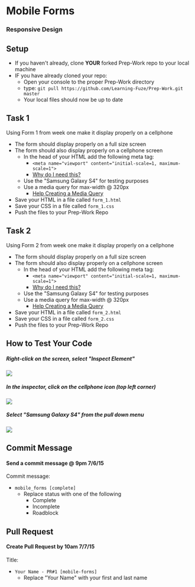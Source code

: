 # Mobile Forms

### Responsive Design

## Setup

- If you haven't already, clone **YOUR** forked Prep-Work repo to your local machine
- IF you have already cloned your repo:
	- Open your console to the proper Prep-Work directory
	- type: `git pull https://github.com/Learning-Fuze/Prep-Work.git master`
	- Your local files should now be up to date

## Task 1

Using Form 1 from week one make it display properly on a cellphone
- The form should display properly on a full size screen
- The form should also display properly on a cellphone screen
	- In the head of your HTML add the following meta tag:
		- `<meta name="viewport" content="initial-scale=1, maximum-scale=1">`
		- <a href="https://developer.mozilla.org/en-US/docs/Mozilla/Mobile/Viewport_meta_tag" target="_blank">Why do I need this?</a>
	- Use the "Samsung Galaxy S4" for testing purposes
	- Use a media query for max-width @ 320px
		- <a href="http://www.w3schools.com/cssref/css3_pr_mediaquery.asp" target="_blank">Help Creating a Media Query</a>
- Save your HTML in a file called `form_1.html`
- Save your CSS in a file called `form_1.css`
- Push the files to your Prep-Work Repo

## Task 2

Using Form 2 from week one make it display properly on a cellphone
- The form should display properly on a full size screen
- The form should also display properly on a cellphone screen
	- In the head of your HTML add the following meta tag:
		- `<meta name="viewport" content="initial-scale=1, maximum-scale=1">`
		- <a href="https://developer.mozilla.org/en-US/docs/Mozilla/Mobile/Viewport_meta_tag" target="_blank">Why do I need this?</a>	
	- Use the "Samsung Galaxy S4" for testing purposes
	- Use a media query for max-width @ 320px
		- <a href="http://www.w3schools.com/cssref/css3_pr_mediaquery.asp" target="_blank">Help Creating a Media Query</a>
- Save your HTML in a file called `form_2.html`
- Save your CSS in a file called `form_2.css`
- Push the files to your Prep-Work Repo

## How to Test Your Code

##### Right-click on the screen, select "Inspect Element"

<img src="https://github.com/Learning-Fuze/Prep-Work/blob/assets/assets/mobileForms/form_inspect_ele.png?raw=true">

##### In the inspector, click on the cellphone icon (top left corner)

<img src="https://github.com/Learning-Fuze/Prep-Work/blob/assets/assets/mobileForms/form_device_icon.png?raw=true">

##### Select "Samsung Galaxy S4" from the pull down menu

<img src="https://github.com/Learning-Fuze/Prep-Work/blob/assets/assets/mobileForms/form_galaxy_s4.png?raw=true">

## Commit Message

#### Send a commit message @ 9pm 7/6/15

Commit message:
- `mobile_forms [complete]`
	- Replace status with one of the following
		- Complete
		- Incomplete
		- Roadblock

## Pull Request

#### Create Pull Request by 10am 7/7/15

Title:
- `Your Name - PR#1 [mobile-forms]`
	- Replace "Your Name" with your first and last name